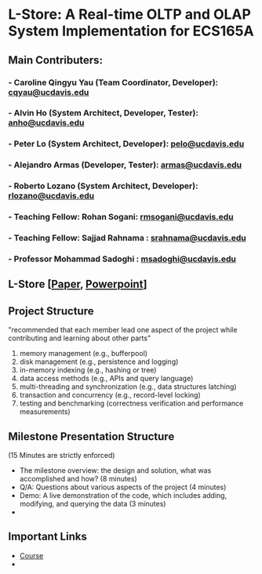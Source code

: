 # L-Store: A Real-time OLTP and OLAP System Implementation for ECS165A

## Main Contributers:
### - Caroline Qingyu Yau (Team Coordinator, Developer): cqyau@ucdavis.edu
### - Alvin Ho (System Architect, Developer, Tester): anho@ucdavis.edu
### - Peter Lo (System Architect, Developer): pelo@ucdavis.edu
### - Alejandro Armas (Developer, Tester): armas@ucdavis.edu
### - Roberto Lozano (System Architect, Developer): rlozano@ucdavis.edu
### - Teaching Fellow: Rohan Sogani: rmsogani@ucdavis.edu
### - Teaching Fellow: Sajjad Rahnama : srahnama@ucdavis.edu
### - Professor Mohammad Sadoghi : msadoghi@ucdavis.edu

## **L-Store** [[Paper](https://openproceedings.org/2018/conf/edbt/paper-215.pdf), [Powerpoint](https://expolab.org/papers/l-store-slides.pdf)]

## Project Structure

"recommended that each member lead one aspect of the project while contributing and learning about other parts"

1. memory management (e.g., bufferpool)
2. disk management (e.g., persistence and logging)
3. in-memory indexing (e.g., hashing or tree)
4. data access methods (e.g., APIs and query language)
5. multi-threading and synchronization (e.g., data structures latching)
6. transaction and concurrency (e.g., record-level locking)
7. testing and benchmarking (correctness verification and performance measurements)

## Milestone Presentation Structure

(15 Minutes are strictly enforced)
- The milestone overview: the design and solution, what was accomplished and how? (8 minutes)
- Q/A: Questions about various aspects of the project (4 minutes)
- Demo: A live demonstration of the code, which includes adding, modifying, and querying the data (3 minutes)
-
## Important Links

- [Course](https://expolab.org/ecs165a-winter2021.html)
- 
